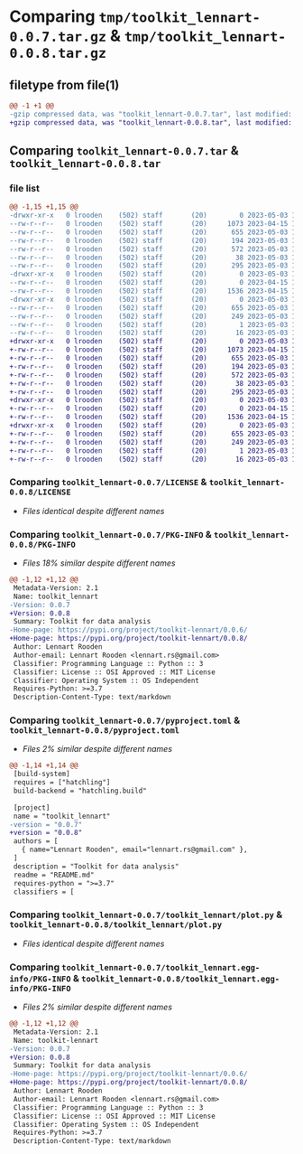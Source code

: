 # Comparing `tmp/toolkit_lennart-0.0.7.tar.gz` & `tmp/toolkit_lennart-0.0.8.tar.gz`

## filetype from file(1)

```diff
@@ -1 +1 @@
-gzip compressed data, was "toolkit_lennart-0.0.7.tar", last modified: Wed May  3 18:34:43 2023, max compression
+gzip compressed data, was "toolkit_lennart-0.0.8.tar", last modified: Wed May  3 18:44:53 2023, max compression
```

## Comparing `toolkit_lennart-0.0.7.tar` & `toolkit_lennart-0.0.8.tar`

### file list

```diff
@@ -1,15 +1,15 @@
-drwxr-xr-x   0 lrooden    (502) staff       (20)        0 2023-05-03 18:34:43.787632 toolkit_lennart-0.0.7/
--rw-r--r--   0 lrooden    (502) staff       (20)     1073 2023-04-15 11:01:47.000000 toolkit_lennart-0.0.7/LICENSE
--rw-r--r--   0 lrooden    (502) staff       (20)      655 2023-05-03 18:34:43.787413 toolkit_lennart-0.0.7/PKG-INFO
--rw-r--r--   0 lrooden    (502) staff       (20)      194 2023-05-03 18:21:09.000000 toolkit_lennart-0.0.7/README.md
--rw-r--r--   0 lrooden    (502) staff       (20)      572 2023-05-03 18:19:50.000000 toolkit_lennart-0.0.7/pyproject.toml
--rw-r--r--   0 lrooden    (502) staff       (20)       38 2023-05-03 18:34:43.787719 toolkit_lennart-0.0.7/setup.cfg
--rw-r--r--   0 lrooden    (502) staff       (20)      295 2023-05-03 18:19:50.000000 toolkit_lennart-0.0.7/setup.py
-drwxr-xr-x   0 lrooden    (502) staff       (20)        0 2023-05-03 18:34:43.785790 toolkit_lennart-0.0.7/toolkit_lennart/
--rw-r--r--   0 lrooden    (502) staff       (20)        0 2023-04-15 10:52:04.000000 toolkit_lennart-0.0.7/toolkit_lennart/__init__.py
--rw-r--r--   0 lrooden    (502) staff       (20)     1536 2023-04-15 18:03:42.000000 toolkit_lennart-0.0.7/toolkit_lennart/plot.py
-drwxr-xr-x   0 lrooden    (502) staff       (20)        0 2023-05-03 18:34:43.787051 toolkit_lennart-0.0.7/toolkit_lennart.egg-info/
--rw-r--r--   0 lrooden    (502) staff       (20)      655 2023-05-03 18:34:43.000000 toolkit_lennart-0.0.7/toolkit_lennart.egg-info/PKG-INFO
--rw-r--r--   0 lrooden    (502) staff       (20)      249 2023-05-03 18:34:43.000000 toolkit_lennart-0.0.7/toolkit_lennart.egg-info/SOURCES.txt
--rw-r--r--   0 lrooden    (502) staff       (20)        1 2023-05-03 18:34:43.000000 toolkit_lennart-0.0.7/toolkit_lennart.egg-info/dependency_links.txt
--rw-r--r--   0 lrooden    (502) staff       (20)       16 2023-05-03 18:34:43.000000 toolkit_lennart-0.0.7/toolkit_lennart.egg-info/top_level.txt
+drwxr-xr-x   0 lrooden    (502) staff       (20)        0 2023-05-03 18:44:53.638123 toolkit_lennart-0.0.8/
+-rw-r--r--   0 lrooden    (502) staff       (20)     1073 2023-04-15 11:01:47.000000 toolkit_lennart-0.0.8/LICENSE
+-rw-r--r--   0 lrooden    (502) staff       (20)      655 2023-05-03 18:44:53.637924 toolkit_lennart-0.0.8/PKG-INFO
+-rw-r--r--   0 lrooden    (502) staff       (20)      194 2023-05-03 18:21:09.000000 toolkit_lennart-0.0.8/README.md
+-rw-r--r--   0 lrooden    (502) staff       (20)      572 2023-05-03 18:35:15.000000 toolkit_lennart-0.0.8/pyproject.toml
+-rw-r--r--   0 lrooden    (502) staff       (20)       38 2023-05-03 18:44:53.638198 toolkit_lennart-0.0.8/setup.cfg
+-rw-r--r--   0 lrooden    (502) staff       (20)      295 2023-05-03 18:40:06.000000 toolkit_lennart-0.0.8/setup.py
+drwxr-xr-x   0 lrooden    (502) staff       (20)        0 2023-05-03 18:44:53.636531 toolkit_lennart-0.0.8/toolkit_lennart/
+-rw-r--r--   0 lrooden    (502) staff       (20)        0 2023-04-15 10:52:04.000000 toolkit_lennart-0.0.8/toolkit_lennart/__init__.py
+-rw-r--r--   0 lrooden    (502) staff       (20)     1536 2023-04-15 18:03:42.000000 toolkit_lennart-0.0.8/toolkit_lennart/plot.py
+drwxr-xr-x   0 lrooden    (502) staff       (20)        0 2023-05-03 18:44:53.637502 toolkit_lennart-0.0.8/toolkit_lennart.egg-info/
+-rw-r--r--   0 lrooden    (502) staff       (20)      655 2023-05-03 18:44:53.000000 toolkit_lennart-0.0.8/toolkit_lennart.egg-info/PKG-INFO
+-rw-r--r--   0 lrooden    (502) staff       (20)      249 2023-05-03 18:44:53.000000 toolkit_lennart-0.0.8/toolkit_lennart.egg-info/SOURCES.txt
+-rw-r--r--   0 lrooden    (502) staff       (20)        1 2023-05-03 18:44:53.000000 toolkit_lennart-0.0.8/toolkit_lennart.egg-info/dependency_links.txt
+-rw-r--r--   0 lrooden    (502) staff       (20)       16 2023-05-03 18:44:53.000000 toolkit_lennart-0.0.8/toolkit_lennart.egg-info/top_level.txt
```

### Comparing `toolkit_lennart-0.0.7/LICENSE` & `toolkit_lennart-0.0.8/LICENSE`

 * *Files identical despite different names*

### Comparing `toolkit_lennart-0.0.7/PKG-INFO` & `toolkit_lennart-0.0.8/PKG-INFO`

 * *Files 18% similar despite different names*

```diff
@@ -1,12 +1,12 @@
 Metadata-Version: 2.1
 Name: toolkit_lennart
-Version: 0.0.7
+Version: 0.0.8
 Summary: Toolkit for data analysis
-Home-page: https://pypi.org/project/toolkit-lennart/0.0.6/
+Home-page: https://pypi.org/project/toolkit-lennart/0.0.8/
 Author: Lennart Rooden
 Author-email: Lennart Rooden <lennart.rs@gmail.com>
 Classifier: Programming Language :: Python :: 3
 Classifier: License :: OSI Approved :: MIT License
 Classifier: Operating System :: OS Independent
 Requires-Python: >=3.7
 Description-Content-Type: text/markdown
```

### Comparing `toolkit_lennart-0.0.7/pyproject.toml` & `toolkit_lennart-0.0.8/pyproject.toml`

 * *Files 2% similar despite different names*

```diff
@@ -1,14 +1,14 @@
 [build-system]
 requires = ["hatchling"]
 build-backend = "hatchling.build"
 
 [project]
 name = "toolkit_lennart"
-version = "0.0.7"
+version = "0.0.8"
 authors = [
   { name="Lennart Rooden", email="lennart.rs@gmail.com" },
 ]
 description = "Toolkit for data analysis"
 readme = "README.md"
 requires-python = ">=3.7"
 classifiers = [
```

### Comparing `toolkit_lennart-0.0.7/toolkit_lennart/plot.py` & `toolkit_lennart-0.0.8/toolkit_lennart/plot.py`

 * *Files identical despite different names*

### Comparing `toolkit_lennart-0.0.7/toolkit_lennart.egg-info/PKG-INFO` & `toolkit_lennart-0.0.8/toolkit_lennart.egg-info/PKG-INFO`

 * *Files 2% similar despite different names*

```diff
@@ -1,12 +1,12 @@
 Metadata-Version: 2.1
 Name: toolkit-lennart
-Version: 0.0.7
+Version: 0.0.8
 Summary: Toolkit for data analysis
-Home-page: https://pypi.org/project/toolkit-lennart/0.0.6/
+Home-page: https://pypi.org/project/toolkit-lennart/0.0.8/
 Author: Lennart Rooden
 Author-email: Lennart Rooden <lennart.rs@gmail.com>
 Classifier: Programming Language :: Python :: 3
 Classifier: License :: OSI Approved :: MIT License
 Classifier: Operating System :: OS Independent
 Requires-Python: >=3.7
 Description-Content-Type: text/markdown
```

